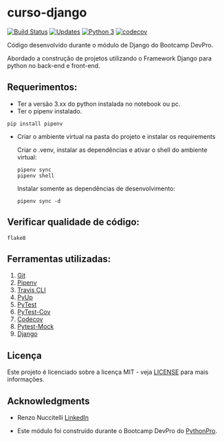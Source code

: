 # curso-django

[![Build Status](https://travis-ci.com/lipegomes/curso-django.svg?branch=main)](https://travis-ci.com/lipegomes/curso-django)
[![Updates](https://pyup.io/repos/github/lipegomes/curso-django/shield.svg)](https://pyup.io/repos/github/lipegomes/curso-django/)
[![Python 3](https://pyup.io/repos/github/lipegomes/curso-django//python-3-shield.svg)](https://pyup.io/repos/github/lipegomes/curso-django/)
[![codecov](https://codecov.io/gh/lipegomes/curso-django/branch/main/graph/badge.svg?token=CBWMUTYMRY)](https://codecov.io/gh/lipegomes/curso-django)

Código desenvolvido durante o módulo de Django do Bootcamp DevPro.

Abordado a  construção de projetos utilizando o Framework Django para python no back-end e front-end.

## Requerimentos:
- Ter a versão 3.xx do python instalada no notebook ou pc.
- Ter o pipenv instalado.
```console
pip install pipenv
```
- Criar o ambiente virtual na pasta do projeto e instalar os requirements
  
  Criar o .venv, instalar as dependências e ativar o shell do ambiente virtual:
    ```console
    pipenv sync
    pipenv shell
    ```
    Instalar somente as dependências de desenvolvimento:
    ```console
    pipenv sync -d
    ```
## Verificar qualidade de código:
```console
flake8
```

## Ferramentas utilizadas:
1. [Git](https://git-scm.com/)
2. [Pipenv](https://pipenv.pypa.io/en/latest/)
4. [Travis CLI](https://www.travis-ci.com/)
5. [PyUp](https://pyup.io/)
6. [PyTest](https://docs.pytest.org/en/stable/)
7. [PyTest-Cov](https://pytest-cov.readthedocs.io/en/latest/readme.html#installation)
8. [Codecov](https://codecov.io/)
9. [Pytest-Mock](https://github.com/pytest-dev/pytest-mock/)
10. [Django](https://www.djangoproject.com/)

## Licença

Este projeto é licenciado sobre a licença MIT - veja [LICENSE](https://github.com/lipegomes/curso-django/blob/main/LICENSE) para mais informações.

## Acknowledgments

- Renzo Nuccitelli [LinkedIn](https://www.linkedin.com/in/renzonuccitelli/)

- Este módulo foi construído durante o Bootcamp DevPro do [PythonPro](https://www.python.pro.br/).
